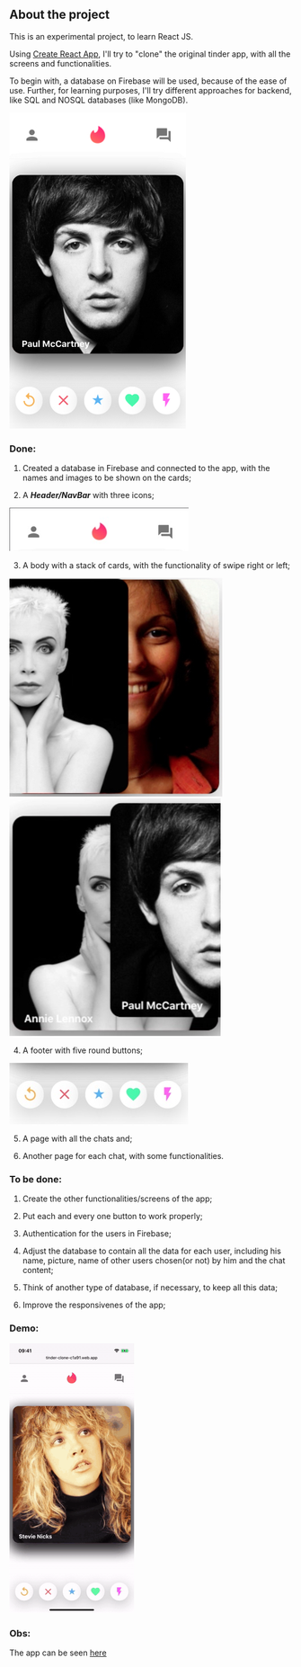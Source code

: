 ## About the project

This is an experimental project, to learn React JS.

Using [Create React App](https://github.com/facebook/create-react-app), I'll try to "clone" the original tinder app, with all the screens and functionalities.

To begin with, a database on Firebase will be used, because of the ease of use. Further, for learning purposes, I'll try different approaches for backend, like SQL and NOSQL databases (like MongoDB).

![App](Pictures/App.jpg)

### Done: 
1. Created a database in Firebase and connected to the app, with the names and images to be shown on the cards;

2. A ***Header/NavBar*** with three icons;

![Header](Pictures/Header.jpg)

3. A body with a stack of cards, with the functionality of swipe right or left;

![Cards](Pictures/CardsLeft.jpg)       ![Cards](Pictures/Cards.jpg)

4. A footer with five round buttons;

![Footer](Pictures/Footer.jpg)

5. A page with all the chats and;

6. Another page for each chat, with some functionalities.

### To be done:
1. Create the other functionalities/screens of the app;

2. Put each and every one button to work properly;

2. Authentication for the users in Firebase;

3. Adjust the database to contain all the data for each user, including his name, picture, name of other users chosen(or not) by him and the chat content;

4. Think of another type of database, if necessary, to keep all this data;

5. Improve the responsivenes of the app;

### Demo:
![App](Demos/tinderDemo.gif)

### Obs:
The app can be seen [here](https://tinder-clone-c1a91.web.app)


